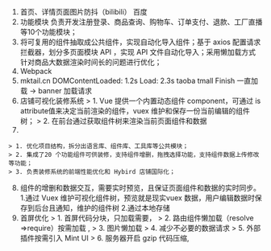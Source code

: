   1. 首页、详情页面图片防抖（bilibili） 百度
  2. 功能模块
    负责开发注册登录、商品查询、购物车、订单支付、退款、工厂直播等10个功能模块；
  3. 将可复用的组件抽取成公共组件，实现自动化导入组件；基于 axios 配置请求拦截器，划分多页面模块 API ，实现 API 文件自动化导入；采用懒加载方式针对商品大数据渲染时间长的问题进行优化；
  4. Webpack
  5. mktail.cn
    DOMContentLoaded: 1.2s Load: 2.3s
    taoba tmall Finish 一直加载 -> banner 加载请求
  6.  店铺可视化装修系统
    > 1. Vue 提供一个内置动态组件 component，可通过 is attribute值来决定当前渲染的组件，vuex 维护和保存一份当前编辑的组件树；
    > 2. 在前台通过获取组件树来渲染当前页面组件和数据
  7. 
    > 1. 优化项目结构，拆分出语言库、组件库、工具库等公共模块；
    > 2. 集成了20 个功能组件可供装修，支持组件增删，拖拽选择功能，支持组件数据上传修改等功能；
    > 3. 负责装修系统的前端性能优化和 Hybird 店铺国际化；
  8. 组件的增删和数据交互，需要实时预览，且保证页面组件和数据的实时同步。
    1.通过 Vuex 维护可视化组件树，预览就是现实vuex 数据，用户编辑数据时保存到后台且通知，维护的组件树
    2.通过本地存储
  9. 首屏优化
    > 1. 首屏代码分块，只加载需要，
    > 2. 路由组件懒加载（resolve =>require）按需加载 ,
    > 3. 图片懒加载 
    > 4. 减少不必要的数据请求 
    > 5. 外部插件按需引入 Mint UI 
    > 6. 服务器开启 gzip 代码压缩, <script>增加defer 或 async来改变脚本执行的时机
  10. 项目
    ![项目考察](./面试项目考察.png)
    …实现/采集/提高效率/优化/改进…
    精通前端组件库设计，有主导设计过装修系统组件库的经验；Todo: 掘金组件库设计
    https://raw.githubusercontent.com/zhenzhencai/Resume-FontEnd/master/fontend-resume-zhenzhencai.png



